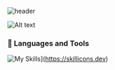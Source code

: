 ![header](https://capsule-render.vercel.app/api?type=waving&color=gradient&height=100&section=header&text=🍀🍄Hey%20Everyone!🍄🍀&fontSize=50)

![Alt text](https://spotify-recently-played-readme.vercel.app/api?user=malaklovesunicorns&unique={true|1|on|yes})

### 🚀 Languages and Tools
![My Skills](https://skillicons.dev/icons?i=js,html,css,java,kotlin,androidstudio,anaconda,blender,cpp,cs,octave,php,py,rust,vscode,visualstudio)](https://skillicons.dev)




